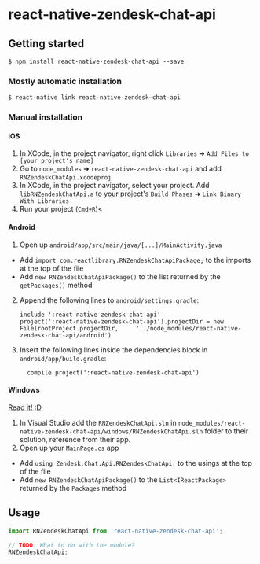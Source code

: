 
# react-native-zendesk-chat-api

## Getting started

`$ npm install react-native-zendesk-chat-api --save`

### Mostly automatic installation

`$ react-native link react-native-zendesk-chat-api`

### Manual installation


#### iOS

1. In XCode, in the project navigator, right click `Libraries` ➜ `Add Files to [your project's name]`
2. Go to `node_modules` ➜ `react-native-zendesk-chat-api` and add `RNZendeskChatApi.xcodeproj`
3. In XCode, in the project navigator, select your project. Add `libRNZendeskChatApi.a` to your project's `Build Phases` ➜ `Link Binary With Libraries`
4. Run your project (`Cmd+R`)<

#### Android

1. Open up `android/app/src/main/java/[...]/MainActivity.java`
  - Add `import com.reactlibrary.RNZendeskChatApiPackage;` to the imports at the top of the file
  - Add `new RNZendeskChatApiPackage()` to the list returned by the `getPackages()` method
2. Append the following lines to `android/settings.gradle`:
  	```
  	include ':react-native-zendesk-chat-api'
  	project(':react-native-zendesk-chat-api').projectDir = new File(rootProject.projectDir, 	'../node_modules/react-native-zendesk-chat-api/android')
  	```
3. Insert the following lines inside the dependencies block in `android/app/build.gradle`:
  	```
      compile project(':react-native-zendesk-chat-api')
  	```

#### Windows
[Read it! :D](https://github.com/ReactWindows/react-native)

1. In Visual Studio add the `RNZendeskChatApi.sln` in `node_modules/react-native-zendesk-chat-api/windows/RNZendeskChatApi.sln` folder to their solution, reference from their app.
2. Open up your `MainPage.cs` app
  - Add `using Zendesk.Chat.Api.RNZendeskChatApi;` to the usings at the top of the file
  - Add `new RNZendeskChatApiPackage()` to the `List<IReactPackage>` returned by the `Packages` method


## Usage
```javascript
import RNZendeskChatApi from 'react-native-zendesk-chat-api';

// TODO: What to do with the module?
RNZendeskChatApi;
```
  